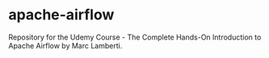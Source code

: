 # apache-airflow
Repository for the Udemy Course - The Complete Hands-On Introduction to Apache Airflow by Marc Lamberti. 
